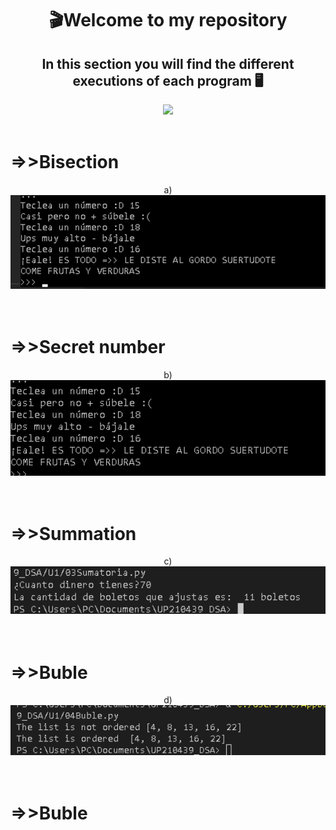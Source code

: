 <h1>  <div align= "center"> 🎬Welcome to my repository</h1>
  <h2>  <div align= "center"> In this section you will find the different executions of each program 🖥️ </h1>
    <div align=center>
      <img src= "https://github.com/up210439/up210439_DSA/blob/main/Imagenes/ejecuci%C3%B3n.png.png" width="400">
      </div>
        <br>
        <h1>=>>Bisection</h1>
          <div align=center>
            a)
            <img src="https://github.com/up210439/up210439_DSA/blob/main/Imagenes/image.png" width ="600"
                 <div></div>
            <br></br>
           <h1>=>>Secret number</h1>
           <div align=center>
            b)
              <img src= "https://github.com/up210439/up210439_DSA/blob/main/Imagenes/nemerosecreto%20.png" width="600"
                <div></div> 
                        <br></br>
            <h1>=>>Summation</h1>
            <div align=center>
            c)         
              <img src="https://github.com/up210439/up210439_DSA/blob/main/Imagenes/sumatoria.png" width ="600"
                <div></div> 
                       <br></br>                
            <h1>=>>Buble</h1>
            <div align=center>
               d)
                  <img src="https://github.com/up210439/up210439_DSA/blob/main/Imagenes/bublee.png" width="600"
                     <div></div> 
                       <br></br> 
           <h1>=>>Buble</h1>
           <div align=center>
                
                  
            
            
      
  
  



